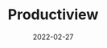---
title: Productiview
date: 2022-02-27
publishedOn: Netlify
thumb: ./thumb.png
url: http://productiview.netlify.app/
secondaryUrl: https://github.com/varchasvipandey/productiview
headline: Developed in Feb 2022
description: Productiview is the new homepage that not only manages your work time but also sets up the right tone for the day. Features like - Audio player, Google Search, Pomodoro, Bookmarks collection and many yet to come.
---